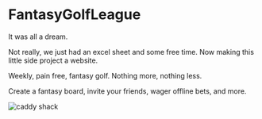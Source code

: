 # FantasyGolfLeague

It was all a dream.

Not really, we just had an excel sheet and some free time. Now making this little side project a website.

Weekly, pain free, fantasy golf. Nothing more, nothing less. 

Create a fantasy board, invite your friends, wager offline bets, and more.

![caddy shack](https://media.giphy.com/media/l0MYrjjW6Dq7HoGu4/giphy.gif)
